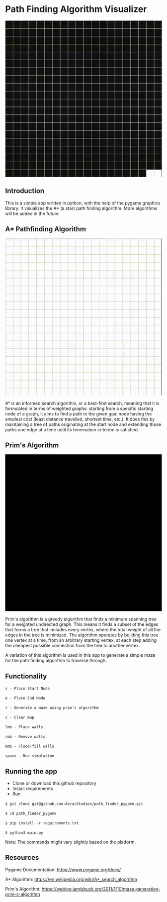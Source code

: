# Path Finding Algorithm Visualizer

![Algorithm Visualization](./git_assets/maze_path_find.gif)

## Introduction
This is a simple app written in python, with the help of the pygame graphics library. It visualizes the A* (a star) path finding algorithm. More algorithms will be added in the future

## A* Pathfinding Algorithm
![Algorithm Visualization](./git_assets/astar.gif)

A* is an informed search algorithm, or a best-first search, meaning that it is formulated in terms of weighted graphs: starting from a specific starting node of a graph, it aims to find a path to the given goal node having the smallest cost (least distance travelled, shortest time, etc.). It does this by maintaining a tree of paths originating at the start node and extending those paths one edge at a time until its termination criterion is satisfied.

## Prim's Algorithm
![Algorithm Visualization](./git_assets/maze.gif)


Prim's algorithm is a greedy algorithm that finds a minimum spanning tree for a weighted undirected graph. This means it finds a subset of the edges that forms a tree that includes every vertex, where the total weight of all the edges in the tree is minimized. The algorithm operates by building this tree one vertex at a time, from an arbitrary starting vertex, at each step adding the cheapest possible connection from the tree to another vertex.

A variation of this algorithm is used in this app to generate a simple maze for the path finding algorithm to traverse through.

## Functionality
`s - Place Start Node`

`e - Place End Node`

`r - Generate a maze using prim's algorithm`

`c - Clear map`

`lmb - Place walls`

`rmb - Remove walls`

`mmb - Flood-fill walls`

`space - Run simulation`

## Running the app
- Clone or download this github repository
- Install requirements
- Run

`$ git clone git@github.com:AzracStudios/path_finder_pygame.git`

`$ cd path_finder_pygame`

`$ pip install -r requirements.txt`

`$ python3 main.py`

Note: The commands might vary slightly based on the platform.

## Resources
Pygame Documentation: https://www.pygame.org/docs/

A* Algorithm: https://en.wikipedia.org/wiki/A*_search_algorithm

Prim's Algorithm: https://weblog.jamisbuck.org/2011/1/10/maze-generation-prim-s-algorithm

